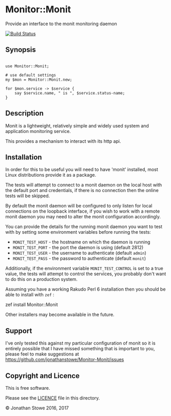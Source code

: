 # Monitor::Monit

Provide an interface to the monit monitoring daemon

[![Build Status](https://travis-ci.org/jonathanstowe/Monitor-Monit.svg?branch=master)](https://travis-ci.org/jonathanstowe/Monitor-Monit)

## Synopsis

```perl6

use Monitor::Monit;

# use default settings
my $mon = Monitor::Monit.new;

for $mon.service -> $service {
	say $service.name, " is ", $service.status-name;
}

```

## Description

Monit is a lightweight, relatively simple and widely used system
and application monitoring service.

This provides a mechanism to interact with its http api.

## Installation

In order for this to be useful you will need to have 'monit' installed,
most Linux distributions provide it as a package.

The tests will attempt to connect to a monit daemon on the local host
with the default port and credentials, if there is no connection then
the online tests will be skipped.

By default the monit daemon will be configured to only listen for local
connections on the loopback interface, if you wish to work with a remote
monit daemon you may need to alter the monit configuration accordingly.

You can provide the details for the running monit daemon you want to test
with by setting some environment variables before running the tests:

   * ```MONIT_TEST_HOST```  - the hostname on which the daemon is running
   * ```MONIT_TEST_PORT```  - the port the daemon is using (default 2812)
   * ```MONIT_TEST_USER```  - the username to authenticate (default ```admin```)
   * ```MONIT_TEST_PASS```  - the password to authenticate (default ```monit```)

Additionally, if the environment variable ```MONIT_TEST_CONTROL``` is set to
a true value, the tests will attempt to control the services, you probably don't
want to do this on a production system.

Assuming you have a working Rakudo Perl 6 installation then you should be able
to install with ```zef``` :

   zef install Monitor::Monit

Other installers may become available in the future.

## Support

I've only tested this against my particular configuration of monit so it is
entirely possible that I have missed something that is important to you,
please feel to make suggestions at https://github.com/jonathanstowe/Monitor-Monit/issues

## Copyright and Licence

This is free software.

Please see the [LICENCE](LICENCE) file in this directory.

© Jonathan Stowe 2016, 2017
